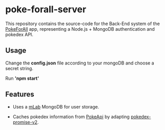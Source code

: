 # poke-forall-server

This repository contains the source-code for the Back-End system of the [PokeForAll](https://poke-forall.herokuapp.com/) app, representing a Node.js + MongoDB authentication and pokedex API.

## Usage

Change the **config.json** file according to your mongoDB and choose a secret string.

Run **'npm start'**

## Features

- Uses a [mLab](https://mlab.com/) MongoDB for user storage.

- Caches pokedex information from [PokeApi](https://pokeapi.co/) by adapting [pokedex-promise-v2](https://github.com/PokeAPI/pokedex-promise-v2).




